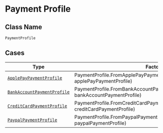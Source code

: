 
# Payment Profile

## Class Name

`PaymentProfile`

## Cases

| Type | Factory Method |
|  --- | --- |
| [`ApplePayPaymentProfile`](../../../doc/models/apple-pay-payment-profile.md) | PaymentProfile.FromApplePayPaymentProfile(ApplePayPaymentProfile applePayPaymentProfile) |
| [`BankAccountPaymentProfile`](../../../doc/models/bank-account-payment-profile.md) | PaymentProfile.FromBankAccountPaymentProfile(BankAccountPaymentProfile bankAccountPaymentProfile) |
| [`CreditCardPaymentProfile`](../../../doc/models/credit-card-payment-profile.md) | PaymentProfile.FromCreditCardPaymentProfile(CreditCardPaymentProfile creditCardPaymentProfile) |
| [`PaypalPaymentProfile`](../../../doc/models/paypal-payment-profile.md) | PaymentProfile.FromPaypalPaymentProfile(PaypalPaymentProfile paypalPaymentProfile) |

